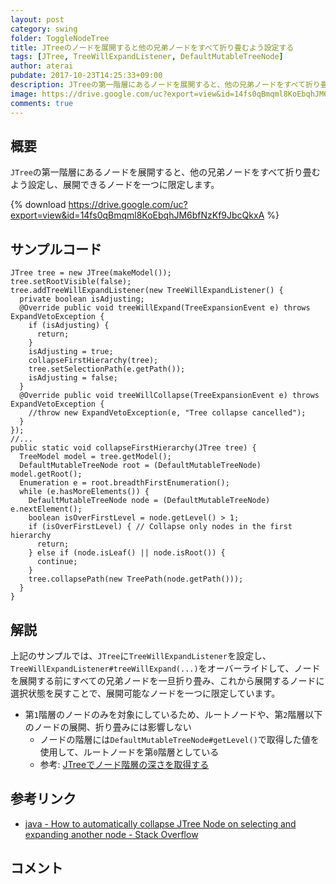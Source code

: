 ```yaml
---
layout: post
category: swing
folder: ToggleNodeTree
title: JTreeのノードを展開すると他の兄弟ノードをすべて折り畳むよう設定する
tags: [JTree, TreeWillExpandListener, DefaultMutableTreeNode]
author: aterai
pubdate: 2017-10-23T14:25:33+09:00
description: JTreeの第一階層にあるノードを展開すると、他の兄弟ノードをすべて折り畳むよう設定し、展開できるノードを一つに限定します。
image: https://drive.google.com/uc?export=view&id=14fs0qBmqml8KoEbqhJM6bfNzKf9JbcQkxA
comments: true
---
```

## 概要
`JTree`の第一階層にあるノードを展開すると、他の兄弟ノードをすべて折り畳むよう設定し、展開できるノードを一つに限定します。

{% download https://drive.google.com/uc?export=view&id=14fs0qBmqml8KoEbqhJM6bfNzKf9JbcQkxA %}

## サンプルコード
<pre class="prettyprint"><code>JTree tree = new JTree(makeModel());
tree.setRootVisible(false);
tree.addTreeWillExpandListener(new TreeWillExpandListener() {
  private boolean isAdjusting;
  @Override public void treeWillExpand(TreeExpansionEvent e) throws ExpandVetoException {
    if (isAdjusting) {
      return;
    }
    isAdjusting = true;
    collapseFirstHierarchy(tree);
    tree.setSelectionPath(e.getPath());
    isAdjusting = false;
  }
  @Override public void treeWillCollapse(TreeExpansionEvent e) throws ExpandVetoException {
    //throw new ExpandVetoException(e, "Tree collapse cancelled");
  }
});
//...
public static void collapseFirstHierarchy(JTree tree) {
  TreeModel model = tree.getModel();
  DefaultMutableTreeNode root = (DefaultMutableTreeNode) model.getRoot();
  Enumeration e = root.breadthFirstEnumeration();
  while (e.hasMoreElements()) {
    DefaultMutableTreeNode node = (DefaultMutableTreeNode) e.nextElement();
    boolean isOverFirstLevel = node.getLevel() &gt; 1;
    if (isOverFirstLevel) { // Collapse only nodes in the first hierarchy
      return;
    } else if (node.isLeaf() || node.isRoot()) {
      continue;
    }
    tree.collapsePath(new TreePath(node.getPath()));
  }
}
</code></pre>

## 解説
上記のサンプルでは、`JTree`に`TreeWillExpandListener`を設定し、`TreeWillExpandListener#treeWillExpand(...)`をオーバーライドして、ノードを展開する前にすべての兄弟ノードを一旦折り畳み、これから展開するノードに選択状態を戻すことで、展開可能なノードを一つに限定しています。

- 第`1`階層のノードのみを対象にしているため、ルートノードや、第`2`階層以下のノードの展開、折り畳みには影響しない
    - ノードの階層には`DefaultMutableTreeNode#getLevel()`で取得した値を使用して、ルートノードを第`0`階層としている
    - 参考: [JTreeでノード階層の深さを取得する](http://ateraimemo.com/Swing/TreeNodeMaxLevel.html)

<!-- dummy comment line for breaking list -->

## 参考リンク
- [java - How to automatically collapse JTree Node on selecting and expanding another node - Stack Overflow](https://stackoverflow.com/questions/46660028/how-to-automatically-collapse-jtree-node-on-selecting-and-expanding-another-node)

<!-- dummy comment line for breaking list -->

## コメント
